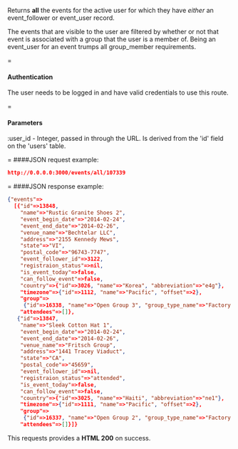 <!-- --- title: GET /events/all/:user_id -->

Returns **all** the events for the active user for which they have _either_ an event_follower or event_user record. 

The events that are visible to the user are filtered by whether or not that event is associated with a group that the user is a member of. Being an event_user for an event trumps all group_member requirements.

=
#### Authentication

The user needs to be logged in and have valid credentials to use this route.

=
#### Parameters

:user_id - Integer, passed in through the URL. Is derived from the 'id' field on the 'users' table.

=
####JSON request example:
```json
http://0.0.0.0:3000/events/all/107339
```

=
####JSON response example:

```json
{"events"=>
  [{"id"=>13848,
    "name"=>"Rustic Granite Shoes 2",
    "event_begin_date"=>"2014-02-24",
    "event_end_date"=>"2014-02-26",
    "venue_name"=>"Bechtelar LLC",
    "address"=>"2155 Kennedy Mews",
    "state"=>"VI",
    "postal_code"=>"96743-7747",
    "event_follower_id"=>3122,
    "registraion_status"=>nil,
    "is_event_today"=>false,
    "can_follow_event"=>false,
    "country"=>{"id"=>3026, "name"=>"Korea", "abbreviation"=>"e4g"},
    "timezone"=>{"id"=>1112, "name"=>"Pacific", "offset"=>2},
    "group"=>
     {"id"=>16338, "name"=>"Open Group 3", "group_type_name"=>"Factory:Open"},
    "attendees"=>[]},
   {"id"=>13847,
    "name"=>"Sleek Cotton Hat 1",
    "event_begin_date"=>"2014-02-24",
    "event_end_date"=>"2014-02-26",
    "venue_name"=>"Fritsch Group",
    "address"=>"1441 Tracey Viaduct",
    "state"=>"CA",
    "postal_code"=>"45659",
    "event_follower_id"=>nil,
    "registraion_status"=>"attended",
    "is_event_today"=>false,
    "can_follow_event"=>false,
    "country"=>{"id"=>3025, "name"=>"Haiti", "abbreviation"=>"ne1"},
    "timezone"=>{"id"=>1111, "name"=>"Pacific", "offset"=>2},
    "group"=>
     {"id"=>16337, "name"=>"Open Group 2", "group_type_name"=>"Factory:Open"},
    "attendees"=>[]}]}
```

This requests provides a <strong>HTML 200</strong> on success.